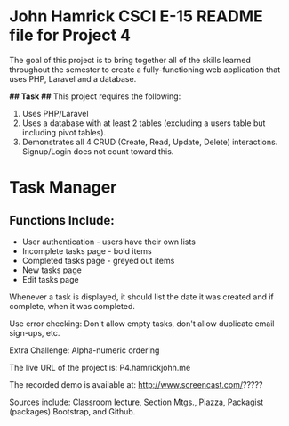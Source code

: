 #  John Hamrick CSCI E-15 README file for Project 4

The goal of this project is to bring together all of the skills learned throughout the semester to create a fully-functioning web application that uses PHP, Laravel and a database.

**## Task ##**
This project requires the following:

1. Uses PHP/Laravel
1. Uses a database with at least 2 tables (excluding a users table but including pivot tables).
1. Demonstrates all 4 CRUD (Create, Read, Update, Delete) interactions.  Signup/Login does not count toward this.

# Task Manager #

## Functions Include: ##
 
- User authentication - users have their own lists
- Incomplete tasks page - bold items
- Completed tasks page - greyed out items
- New tasks page
- Edit tasks page


Whenever a task is displayed, it should list the date it was created and if complete, when it was completed.

Use error checking: Don't allow empty tasks, don't allow duplicate email sign-ups, etc.

Extra Challenge:  Alpha-numeric ordering

The live URL of the project is: P4.hamrickjohn.me

The recorded demo is available at: http://www.screencast.com/?????

Sources include: Classroom lecture, Section Mtgs., Piazza, Packagist (packages) Bootstrap, and Github.